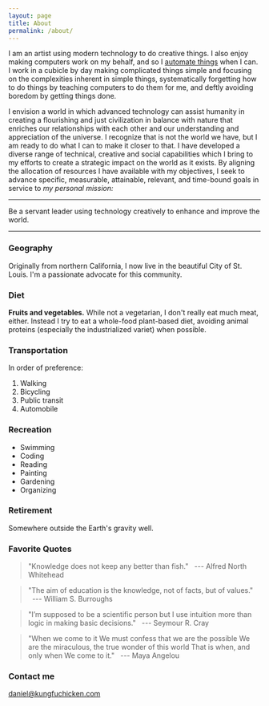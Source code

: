 ```yaml
---
layout: page
title: About
permalink: /about/
---
```


I am an artist using modern technology to do creative things. I also enjoy making computers work on my behalf, and so I [automate things](https://en.wikipedia.org/wiki/Player_Piano_(novel)) when I can. I work in a cubicle by day making complicated things simple and focusing on the complexities inherent in simple things, systematically forgetting how to do things by teaching computers to do them for me, and deftly avoiding boredom by getting things done. 

I envision a world in which advanced technology can assist humanity in creating a flourishing and just civilization in balance with nature that enriches our relationships with each other and our understanding and appreciation of the universe. I recognize that is not the world we have, but I am ready to do what I can to make it closer to that. I have developed a diverse range of technical, creative and social capabilities which I bring to my efforts to create a strategic impact on the world as it exists. By aligning the allocation of resources I have available with my objectives, I seek to advance specific, measurable, attainable, relevant, and time-bound goals in service to *my personal mission:*

---
Be a servant leader using technology creatively to enhance and improve the world.

---


### Geography

Originally from northern California, I now live in the beautiful City of St. Louis. I'm a passionate advocate for this community. 

### Diet

**Fruits and vegetables.** While not a vegetarian, I don't really eat much meat, either. Instead I try to eat a whole-food plant-based diet, avoiding animal proteins (especially the industrialized variet) when possible.

### Transportation

In order of preference:

1. Walking
1. Bicycling
1. Public transit
1. Automobile

### Recreation

* Swimming
* Coding
* Reading
* Painting
* Gardening
* Organizing

### Retirement 

Somewhere outside the Earth's gravity well.

### Favorite Quotes

> "Knowledge does not keep 
> any better than fish."
> &nbsp;&nbsp;--- Alfred North Whitehead

> "The aim of education 
> is the knowledge, 
> not of facts, 
> but of values."  
> &nbsp;&nbsp;--- William S. Burroughs  

> "I’m supposed to be 
> a scientific person 
> but  I use intuition 
> more than logic 
> in making basic 
> decisions."
> &nbsp;&nbsp;--- Seymour R. Cray

> "When we come to it 
> We must confess that we are the possible 
> We are the miraculous, the true wonder of this world 
> That is when, and only when 
> We come to it."
> &nbsp;&nbsp;--- Maya Angelou  


### Contact me

[daniel@kungfuchicken.com](mailto:daniel@kungfuchicken.com)
